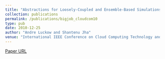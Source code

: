```yaml
---
title: "Abstractions for Loosely-Coupled and Ensemble-Based Simulations on Azure"
collection: publications
permalink: /publications/bigjob_cloudcom10
type: pub
date: 2010-12-25
author: "Andre Luckow and Shantenu Jha"
venue: "International IEEE Conference on Cloud Computing Technology and Science"
---
```

[Paper URL](http://www.cct.lsu.edu/~sjha/dpa_publications/azure-abstractions-cloudcom10.pdf)
